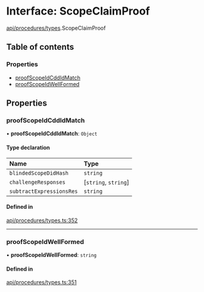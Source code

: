 # Interface: ScopeClaimProof

[api/procedures/types](../wiki/api.procedures.types).ScopeClaimProof

## Table of contents

### Properties

- [proofScopeIdCddIdMatch](../wiki/api.procedures.types.ScopeClaimProof#proofscopeidcddidmatch)
- [proofScopeIdWellFormed](../wiki/api.procedures.types.ScopeClaimProof#proofscopeidwellformed)

## Properties

### proofScopeIdCddIdMatch

• **proofScopeIdCddIdMatch**: `Object`

#### Type declaration

| Name | Type |
| :------ | :------ |
| `blindedScopeDidHash` | `string` |
| `challengeResponses` | [`string`, `string`] |
| `subtractExpressionsRes` | `string` |

#### Defined in

[api/procedures/types.ts:352](https://github.com/PolymeshAssociation/polymesh-sdk/blob/07a4c5b0/src/api/procedures/types.ts#L352)

___

### proofScopeIdWellFormed

• **proofScopeIdWellFormed**: `string`

#### Defined in

[api/procedures/types.ts:351](https://github.com/PolymeshAssociation/polymesh-sdk/blob/07a4c5b0/src/api/procedures/types.ts#L351)
